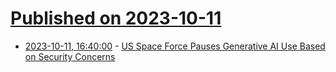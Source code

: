 # [Published on 2023-10-11](index.md)

* [2023-10-11, 16:40:00](https://news.slashdot.org/story/23/10/11/169222/us-space-force-pauses-generative-ai-use-based-on-security-concerns?utm_source=rss1.0mainlinkanon&utm_medium=feed) - [US Space Force Pauses Generative AI Use Based on Security Concerns](https://news.slashdot.org/story/23/10/11/169222/us-space-force-pauses-generative-ai-use-based-on-security-concerns?utm_source=rss1.0mainlinkanon&utm_medium=feed)
